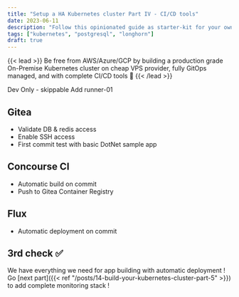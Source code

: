 ```yaml
---
title: "Setup a HA Kubernetes cluster Part IV - CI/CD tools"
date: 2023-06-11
description: "Follow this opinionated guide as starter-kit for your own Kubernetes platform..."
tags: ["kubernetes", "postgresql", "longhorn"]
draft: true
---
```


{{< lead >}}
Be free from AWS/Azure/GCP by building a production grade On-Premise Kubernetes cluster on cheap VPS provider, fully GitOps managed, and with complete CI/CD tools 🎉
{{< /lead >}}

Dev Only - skippable
Add runner-01

## Gitea

* Validate DB & redis access
* Enable SSH access
* First commit test with basic DotNet sample app

## Concourse CI

* Automatic build on commit
* Push to Gitea Container Registry

## Flux

* Automatic deployment on commit

## 3rd check ✅

We have everything we need for app building with automatic deployment ! Go [next part]({{< ref "/posts/14-build-your-kubernetes-cluster-part-5" >}}) to add complete monitoring stack !

